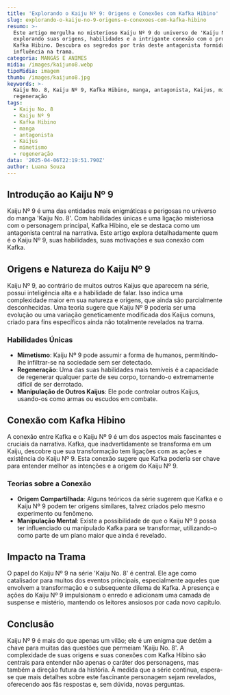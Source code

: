 ```yaml
---
title: 'Explorando o Kaiju Nº 9: Origens e Conexões com Kafka Hibino'
slug: explorando-o-kaiju-no-9-origens-e-conexoes-com-kafka-hibino
resumo: >-
  Este artigo mergulha no misterioso Kaiju Nº 9 do universo de 'Kaiju No. 8',
  explorando suas origens, habilidades e a intrigante conexão com o protagonista
  Kafka Hibino. Descubra os segredos por trás deste antagonista formidável e sua
  influência na trama.
categoria: MANGÁS E ANIMES
midia: /images/kaijuno8.webp
tipoMidia: imagem
thumb: /images/kaijuno8.jpg
keywords: >-
  Kaiju No. 8, Kaiju Nº 9, Kafka Hibino, manga, antagonista, Kaijus, mimetismo,
  regeneração
tags:
  - Kaiju No. 8
  - Kaiju Nº 9
  - Kafka Hibino
  - manga
  - antagonista
  - Kaijus
  - mimetismo
  - regeneração
data: '2025-04-06T22:19:51.790Z'
author: Luana Souza
---
```


## Introdução ao Kaiju Nº 9
Kaiju Nº 9 é uma das entidades mais enigmáticas e perigosas no universo do manga 'Kaiju No. 8'. Com habilidades únicas e uma ligação misteriosa com o personagem principal, Kafka Hibino, ele se destaca como um antagonista central na narrativa. Este artigo explora detalhadamente quem é o Kaiju Nº 9, suas habilidades, suas motivações e sua conexão com Kafka.

## Origens e Natureza do Kaiju Nº 9
Kaiju Nº 9, ao contrário de muitos outros Kaijus que aparecem na série, possui inteligência alta e a habilidade de falar. Isso indica uma complexidade maior em sua natureza e origens, que ainda são parcialmente desconhecidas. Uma teoria sugere que Kaiju Nº 9 poderia ser uma evolução ou uma variação geneticamente modificada dos Kaijus comuns, criado para fins específicos ainda não totalmente revelados na trama.

### Habilidades Únicas
- **Mimetismo**: Kaiju Nº 9 pode assumir a forma de humanos, permitindo-lhe infiltrar-se na sociedade sem ser detectado.
- **Regeneração**: Uma das suas habilidades mais temíveis é a capacidade de regenerar qualquer parte de seu corpo, tornando-o extremamente difícil de ser derrotado.
- **Manipulação de Outros Kaijus**: Ele pode controlar outros Kaijus, usando-os como armas ou escudos em combate.

## Conexão com Kafka Hibino
A conexão entre Kafka e o Kaiju Nº 9 é um dos aspectos mais fascinantes e cruciais da narrativa. Kafka, que inadvertidamente se transforma em um Kaiju, descobre que sua transformação tem ligações com as ações e existência do Kaiju Nº 9. Esta conexão sugere que Kafka poderia ser chave para entender melhor as intenções e a origem do Kaiju Nº 9.

### Teorias sobre a Conexão
- **Origem Compartilhada**: Alguns teóricos da série sugerem que Kafka e o Kaiju Nº 9 podem ter origens similares, talvez criados pelo mesmo experimento ou fenômeno.
- **Manipulação Mental**: Existe a possibilidade de que o Kaiju Nº 9 possa ter influenciado ou manipulado Kafka para se transformar, utilizando-o como parte de um plano maior que ainda é revelado.

## Impacto na Trama
O papel do Kaiju Nº 9 na série 'Kaiju No. 8' é central. Ele age como catalisador para muitos dos eventos principais, especialmente aqueles que envolvem a transformação e o subsequente dilema de Kafka. A presença e ações do Kaiju Nº 9 impulsionam o enredo e adicionam uma camada de suspense e mistério, mantendo os leitores ansiosos por cada novo capítulo.

## Conclusão
Kaiju Nº 9 é mais do que apenas um vilão; ele é um enigma que detém a chave para muitas das questões que permeiam 'Kaiju No. 8'. A complexidade de suas origens e suas conexões com Kafka Hibino são centrais para entender não apenas o caráter dos personagens, mas também a direção futura da história. À medida que a série continua, espera-se que mais detalhes sobre este fascinante personagem sejam revelados, oferecendo aos fãs respostas e, sem dúvida, novas perguntas.
